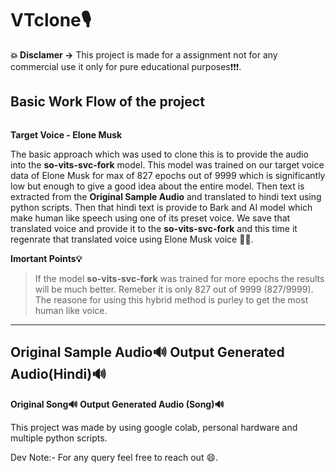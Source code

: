 # **VTclone🎙**

**💥 Disclamer ->** This project is made for a assignment  not for any commercial use it only for pure educational purposes❗❗❗.

## **Basic Work Flow of the project** 

<a href="#"><img width="100%" height="./mda/Screenshot_1.png" height="175px"/></a>


**Target Voice - Elone Musk**


The basic approach which was used to clone this is to provide the audio into the **so-vits-svc-fork** model. This model was trained on our target voice data of Elone Musk for max of 827 epochs out of 9999 which is significantly low but enough to give a good idea about the entire model. Then text is extracted from the  **Original Sample Audio** and translated to hindi text using python scripts. Then that hindi text is provide to Bark and AI model which make human like speech using one of its preset voice. We save that translated voice and provide it to the **so-vits-svc-fork** and this time it regenrate that translated voice using Elone Musk voice 🎉🎉.





**Imortant Points💡**

> If the model **so-vits-svc-fork**  was trained for more epochs the results will be much better. Remeber it is only 827 out of 9999 (827/9999).
> The reasone for using this hybrid method is purley to get the most human like voice. 

------------------------------------
**Original Sample Audio🔊**
**Output Generated Audio(Hindi)🔊**
-------------------------------------
**Original Song🔊**
**Output Generated Audio (Song)🔊**


This project was made by using google colab, personal hardware and multiple python scripts.

Dev Note:- For any query feel free to reach out 😄.
